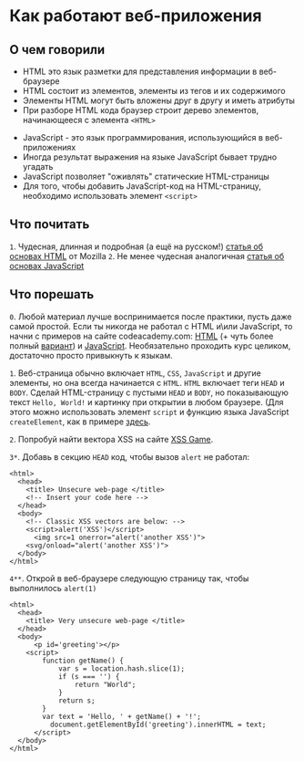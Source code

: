 # Как работают веб-приложения

## О чем говорили

- HTML это язык разметки для представления информации в веб-браузере
- HTML состоит из элементов, элементы из тегов и их содержимого
- Элементы HTML могут быть вложены друг в другу и иметь атрибуты
- При разборе HTML кода браузер строит дерево элементов, начинающееся с элемента `<HTML>`

+ JavaScript - это язык программирования, использующийся в веб-приложениях
+ Иногда результат выражения на языке JavaScript бывает трудно угадать
+ JavaScript позволяет "оживлять" статические HTML-страницы
+ Для того, чтобы добавить JavaScript-код на HTML-страницу, необходимо использовать элемент `<script>`


## Что почитать

`1`. Чудесная, длинная и подробная (а ещё на русском!) [статья об основах HTML](https://developer.mozilla.org/ru/docs/Learn/Getting_started_with_the_web/HTML_basics) от Mozilla
`2`. Не менее чудесная аналогичная [статья об основах JavaScript](https://developer.mozilla.org/ru/docs/Learn/Getting_started_with_the_web/JavaScript_basics)

## Что порешать
`0`. Любой материал лучше воспринимается после практики, пусть даже самой простой. Если ты никогда не работал с HTML и\или JavaScript, то начни с примеров на сайте codeacademy.com: [HTML](https://www.codecademy.com/courses/html-one-o-one/0/1) (+ чуть более полный [вариант](https://www.codecademy.com/courses/html-one-o-one/0/1)) и [JavaScript](https://www.codecademy.com/learn/javascript). Необязательно проходить курс целиком, достаточно просто привыкнуть к языкам.

`1`. Веб-страница обычно включает `HTML`, `CSS`, `JavaScript` и другие элементы, но она всегда начинается с `HTML`. `HTML` включает теги `HEAD` и `BODY`. Сделай HTML-страницу с пустыми `HEAD` и `BODY`, но показывающую текст `Hello, World!` и картинку при открытии в любом браузере. (Для этого можно использовать элемент `script` и функцию языка JavaScript `createElement`, как в примере [здесь](https://developer.mozilla.org/ru/docs/DOM/document.createElement).

`2`. Попробуй найти вектора XSS на сайте [XSS Game](https://xss-game.appspot.com/).

`3*`. Добавь в секцию `HEAD` код, чтобы вызов `alert` не работал:

```
<html>
  <head>
    <title> Unsecure web-page </title>
    <!-- Insert your code here -->
  </head>
  <body>
    <!-- Classic XSS vectors are below: -->
    <script>alert('XSS')</script>
	  <img src=1 onerror="alert('another XSS')">
    <svg/onload="alert('another XSS')">
  </body>
</html>
```

`4**`. Открой в веб-браузере следующую страницу так, чтобы выполнилось `alert(1)`

```
<html>
  <head>
    <title> Very unsecure web-page </title>
  </head>
  <body>
	  <p id='greeting'></p>
    <script>
        function getName() {
            var s = location.hash.slice(1);
            if (s === '') {
                return "World";
            }
            return s;
        }
        var text = 'Hello, ' + getName() + '!';
	      document.getElementById('greeting').innerHTML = text;
	  </script>
  </body>
</html>
```


